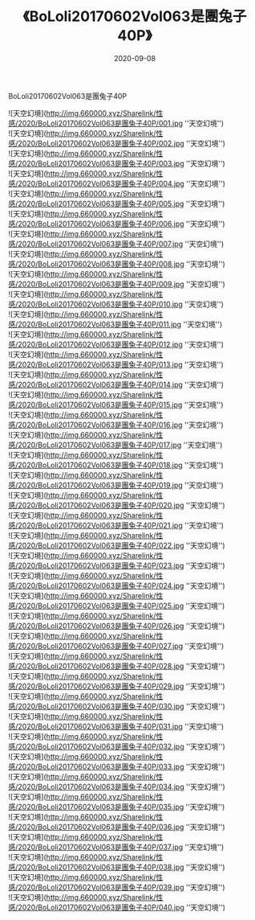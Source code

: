 ﻿---
layout: post
title:  《BoLoli20170602Vol063是團兔子40P》
date:   2020-09-08
img: http://img.660000.xyz/Sharelink/性感/2020/BoLoli20170602Vol063是團兔子40P/000.jpg
categories: [美女, 性感, 泳衣]
---

BoLoli20170602Vol063是團兔子40P



![天空幻境](http://img.660000.xyz/Sharelink/性感/2020/BoLoli20170602Vol063是團兔子40P/001.jpg ''天空幻境'') <br>
![天空幻境](http://img.660000.xyz/Sharelink/性感/2020/BoLoli20170602Vol063是團兔子40P/002.jpg ''天空幻境'') <br>
![天空幻境](http://img.660000.xyz/Sharelink/性感/2020/BoLoli20170602Vol063是團兔子40P/003.jpg ''天空幻境'') <br>
![天空幻境](http://img.660000.xyz/Sharelink/性感/2020/BoLoli20170602Vol063是團兔子40P/004.jpg ''天空幻境'') <br>
![天空幻境](http://img.660000.xyz/Sharelink/性感/2020/BoLoli20170602Vol063是團兔子40P/005.jpg ''天空幻境'') <br>
![天空幻境](http://img.660000.xyz/Sharelink/性感/2020/BoLoli20170602Vol063是團兔子40P/006.jpg ''天空幻境'') <br>
![天空幻境](http://img.660000.xyz/Sharelink/性感/2020/BoLoli20170602Vol063是團兔子40P/007.jpg ''天空幻境'') <br>
![天空幻境](http://img.660000.xyz/Sharelink/性感/2020/BoLoli20170602Vol063是團兔子40P/008.jpg ''天空幻境'') <br>
![天空幻境](http://img.660000.xyz/Sharelink/性感/2020/BoLoli20170602Vol063是團兔子40P/009.jpg ''天空幻境'') <br>
![天空幻境](http://img.660000.xyz/Sharelink/性感/2020/BoLoli20170602Vol063是團兔子40P/010.jpg ''天空幻境'') <br>
![天空幻境](http://img.660000.xyz/Sharelink/性感/2020/BoLoli20170602Vol063是團兔子40P/011.jpg ''天空幻境'') <br>
![天空幻境](http://img.660000.xyz/Sharelink/性感/2020/BoLoli20170602Vol063是團兔子40P/012.jpg ''天空幻境'') <br>
![天空幻境](http://img.660000.xyz/Sharelink/性感/2020/BoLoli20170602Vol063是團兔子40P/013.jpg ''天空幻境'') <br>
![天空幻境](http://img.660000.xyz/Sharelink/性感/2020/BoLoli20170602Vol063是團兔子40P/014.jpg ''天空幻境'') <br>
![天空幻境](http://img.660000.xyz/Sharelink/性感/2020/BoLoli20170602Vol063是團兔子40P/015.jpg ''天空幻境'') <br>
![天空幻境](http://img.660000.xyz/Sharelink/性感/2020/BoLoli20170602Vol063是團兔子40P/016.jpg ''天空幻境'') <br>
![天空幻境](http://img.660000.xyz/Sharelink/性感/2020/BoLoli20170602Vol063是團兔子40P/017.jpg ''天空幻境'') <br>
![天空幻境](http://img.660000.xyz/Sharelink/性感/2020/BoLoli20170602Vol063是團兔子40P/018.jpg ''天空幻境'') <br>
![天空幻境](http://img.660000.xyz/Sharelink/性感/2020/BoLoli20170602Vol063是團兔子40P/019.jpg ''天空幻境'') <br>
![天空幻境](http://img.660000.xyz/Sharelink/性感/2020/BoLoli20170602Vol063是團兔子40P/020.jpg ''天空幻境'') <br>
![天空幻境](http://img.660000.xyz/Sharelink/性感/2020/BoLoli20170602Vol063是團兔子40P/021.jpg ''天空幻境'') <br>
![天空幻境](http://img.660000.xyz/Sharelink/性感/2020/BoLoli20170602Vol063是團兔子40P/022.jpg ''天空幻境'') <br>
![天空幻境](http://img.660000.xyz/Sharelink/性感/2020/BoLoli20170602Vol063是團兔子40P/023.jpg ''天空幻境'') <br>
![天空幻境](http://img.660000.xyz/Sharelink/性感/2020/BoLoli20170602Vol063是團兔子40P/024.jpg ''天空幻境'') <br>
![天空幻境](http://img.660000.xyz/Sharelink/性感/2020/BoLoli20170602Vol063是團兔子40P/025.jpg ''天空幻境'') <br>
![天空幻境](http://img.660000.xyz/Sharelink/性感/2020/BoLoli20170602Vol063是團兔子40P/026.jpg ''天空幻境'') <br>
![天空幻境](http://img.660000.xyz/Sharelink/性感/2020/BoLoli20170602Vol063是團兔子40P/027.jpg ''天空幻境'') <br>
![天空幻境](http://img.660000.xyz/Sharelink/性感/2020/BoLoli20170602Vol063是團兔子40P/028.jpg ''天空幻境'') <br>
![天空幻境](http://img.660000.xyz/Sharelink/性感/2020/BoLoli20170602Vol063是團兔子40P/029.jpg ''天空幻境'') <br>
![天空幻境](http://img.660000.xyz/Sharelink/性感/2020/BoLoli20170602Vol063是團兔子40P/030.jpg ''天空幻境'') <br>
![天空幻境](http://img.660000.xyz/Sharelink/性感/2020/BoLoli20170602Vol063是團兔子40P/031.jpg ''天空幻境'') <br>
![天空幻境](http://img.660000.xyz/Sharelink/性感/2020/BoLoli20170602Vol063是團兔子40P/032.jpg ''天空幻境'') <br>
![天空幻境](http://img.660000.xyz/Sharelink/性感/2020/BoLoli20170602Vol063是團兔子40P/033.jpg ''天空幻境'') <br>
![天空幻境](http://img.660000.xyz/Sharelink/性感/2020/BoLoli20170602Vol063是團兔子40P/034.jpg ''天空幻境'') <br>
![天空幻境](http://img.660000.xyz/Sharelink/性感/2020/BoLoli20170602Vol063是團兔子40P/035.jpg ''天空幻境'') <br>
![天空幻境](http://img.660000.xyz/Sharelink/性感/2020/BoLoli20170602Vol063是團兔子40P/036.jpg ''天空幻境'') <br>
![天空幻境](http://img.660000.xyz/Sharelink/性感/2020/BoLoli20170602Vol063是團兔子40P/037.jpg ''天空幻境'') <br>
![天空幻境](http://img.660000.xyz/Sharelink/性感/2020/BoLoli20170602Vol063是團兔子40P/038.jpg ''天空幻境'') <br>
![天空幻境](http://img.660000.xyz/Sharelink/性感/2020/BoLoli20170602Vol063是團兔子40P/039.jpg ''天空幻境'') <br>
![天空幻境](http://img.660000.xyz/Sharelink/性感/2020/BoLoli20170602Vol063是團兔子40P/040.jpg ''天空幻境'') <br>